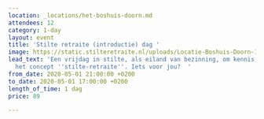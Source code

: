 ```yaml
---
location: _locations/het-boshuis-doorn.md
attendees: 12
category: 1-day
layout: event
title: 'Stilte retraite (introductie) dag '
image: https://static.stilteretraite.nl/uploads/Locatie-Boshuis-Doorn-1.png
lead_text: 'Een vrijdag in stilte, als eiland van bezinning, om kennis te maken met
  het concept ''stilte-retraite''. Iets voor jou?  '
from_date: 2020-05-01 21:00:00 +0200
to_date: 2020-05-01 17:00:00 +0200
length_of_time: 1 dag
price: 89

---
```

